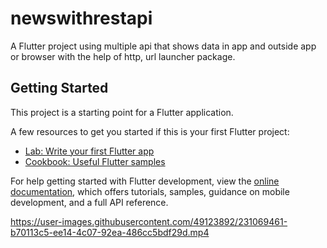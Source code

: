 # newswithrestapi

A Flutter project using multiple api that shows data in app and outside app or browser with the help of http, url launcher package.

## Getting Started

This project is a starting point for a Flutter application.

A few resources to get you started if this is your first Flutter project:

- [Lab: Write your first Flutter app](https://docs.flutter.dev/get-started/codelab)
- [Cookbook: Useful Flutter samples](https://docs.flutter.dev/cookbook)

For help getting started with Flutter development, view the
[online documentation](https://docs.flutter.dev/), which offers tutorials,
samples, guidance on mobile development, and a full API reference.



https://user-images.githubusercontent.com/49123892/231069461-b70113c5-ee14-4c07-92ea-486cc5bdf29d.mp4

